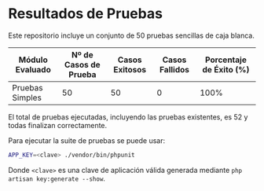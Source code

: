 # Resultados de Pruebas

Este repositorio incluye un conjunto de 50 pruebas sencillas de caja blanca.

| Módulo Evaluado | Nº de Casos de Prueba | Casos Exitosos | Casos Fallidos | Porcentaje de Éxito (%) |
|-----------------|----------------------|---------------|---------------|-------------------------|
| Pruebas Simples | 50                   | 50            | 0             | 100%                    |

El total de pruebas ejecutadas, incluyendo las pruebas existentes, es 52 y todas finalizan correctamente.

Para ejecutar la suite de pruebas se puede usar:

```bash
APP_KEY=<clave> ./vendor/bin/phpunit
```

Donde `<clave>` es una clave de aplicación válida generada mediante `php artisan key:generate --show`.
